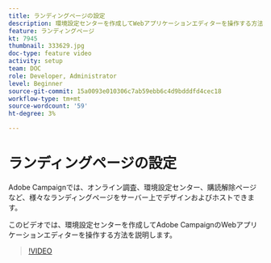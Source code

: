 ```yaml
---
title: ランディングページの設定
description: 環境設定センターを作成してWebアプリケーションエディターを操作する方法を説明します。
feature: ランディングページ
kt: 7945
thumbnail: 333629.jpg
doc-type: feature video
activity: setup
team: DOC
role: Developer, Administrator
level: Beginner
source-git-commit: 15a0093e010306c7ab59ebb6c4d9bdddfd4cec18
workflow-type: tm+mt
source-wordcount: '59'
ht-degree: 3%

---
```



# ランディングページの設定

Adobe Campaignでは、オンライン調査、環境設定センター、購読解除ページなど、様々なランディングページをサーバー上でデザインおよびホストできます。

このビデオでは、環境設定センターを作成してAdobe CampaignのWebアプリケーションエディターを操作する方法を説明します。

>[!VIDEO](https://video.tv.adobe.com/v/333629?quality=12)
